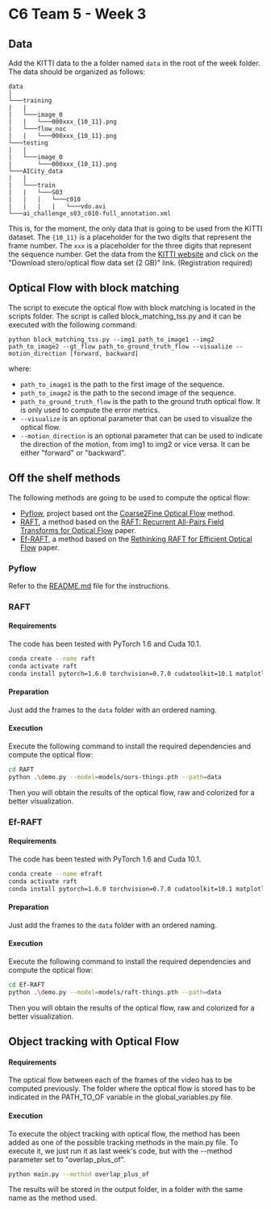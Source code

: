 # C6 Team 5 - Week 3

## Data
Add the KITTI data to the a folder named `data` in the root of the week folder. The data should be organized as follows:

```
data
│
└───training
|   |
|   └───image_0
|   |   └───000xxx_{10_11}.png
|   └───flow_noc
|   |   └───000xxx_{10_11}.png
└───testing
|   |
|   └───image_0
|       └───000xxx_{10_11}.png
└───AICity_data
|   |
|   └───train
|   |   └───S03
|   |   |   └───c010
|   |   |   |   └───vdo.avi
└───ai_challenge_s03_c010-full_annotation.xml
```
This is, for the moment, the only data that is going to be used from the KITTI dataset. The `{10_11}` is a placeholder for the two digits that represent the frame number. The `xxx` is a placeholder for the three digits that represent the sequence number.
Get the data from the [KITTI website](https://www.cvlibs.net/datasets/kitti/eval_stereo_flow.php?benchmark=stereo) and click on the "Download stero/optical flow data set (2 GB)" link. (Registration required)

## Optical Flow with block matching

The script to execute the optical flow with block matching is located in the scripts folder. The script is called block_matching_tss.py and it can be executed with the following command:
```bash"
python block_matching_tss.py --img1 path_to_image1 --img2 path_to_image2 --gt_flow path_to_ground_truth_flow --visualize --motion_direction [forward, backward]
```
where: 
- `path_to_image1` is the path to the first image of the sequence.
- `path_to_image2` is the path to the second image of the sequence.
- `path_to_ground_truth_flow` is the path to the ground truth optical flow. It is only used to compute the error metrics. 
- `--visualize` is an optional parameter that can be used to visualize the optical flow.
- `--motion_direction` is an optional parameter that can be used to indicate the direction of the motion, from img1 to img2 or vice versa. It can be either "forward" or "backward".


## Off the shelf methods
The following methods are going to be used to compute the optical flow:
- [Pyflow](https://github.com/pathak22/pyflow?tab=readme-ov-file), project based ont the [Coarse2Fine Optical Flow](https://people.csail.mit.edu/celiu/OpticalFlow/) method.
- [RAFT](https://github.com/princeton-vl/RAFT), a method based on the [RAFT: Recurrent All-Pairs Field Transforms for Optical Flow](https://arxiv.org/abs/2003.12039) paper.
- [Ef-RAFT](https://github.com/n3slami/Ef-RAFT), a method based on the [Rethinking RAFT for Efficient Optical Flow](https://arxiv.org/abs/2401.00833) paper.

### Pyflow
Refer to the [README.md](/pyflow/README.md) file for the instructions.

### RAFT

#### Requirements
The code has been tested with PyTorch 1.6 and Cuda 10.1.
```bash	
conda create --name raft
conda activate raft
conda install pytorch=1.6.0 torchvision=0.7.0 cudatoolkit=10.1 matplotlib tensorboard scipy opencv -c pytorch
```

#### Preparation
Just add the frames to the `data` folder with an ordered naming. 

#### Execution
Execute the following command to install the required dependencies and compute the optical flow:
```bash
cd RAFT
python .\demo.py --model=models/ours-things.pth --path=data
```
Then you will obtain the results of the optical flow, raw and colorized for a better visualization.

### Ef-RAFT

#### Requirements
The code has been tested with PyTorch 1.6 and Cuda 10.1.
```bash	
conda create --name efraft
conda activate raft
conda install pytorch=1.6.0 torchvision=0.7.0 cudatoolkit=10.1 matplotlib tensorboard scipy opencv -c pytorch
```

#### Preparation
Just add the frames to the `data` folder with an ordered naming.

#### Execution
Execute the following command to install the required dependencies and compute the optical flow:
```bash
cd Ef-RAFT
python .\demo.py --model=models/raft-things.pth --path=data
```
Then you will obtain the results of the optical flow, raw and colorized for a better visualization.

## Object tracking with Optical Flow

#### Requirements
The optical flow between each of the frames of the video has to be computed previously. 
The folder where the optical flow is stored has to be indicated in the PATH_TO_OF variable in the global_variables.py file. 


#### Execution

To execute the object tracking with optical flow, the method has been added as one of the possible tracking
methods in the main.py file. To execute it, we just run it as last week's code, but with the --method parameter set to "overlap_plus_of".
```bash
python main.py --method overlap_plus_of
```

The results will be stored in the output folder, in a folder with the same name as the method used.
